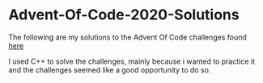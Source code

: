 # Advent-Of-Code-2020-Solutions

The following are my solutions to the Advent Of Code challenges found [here](https://adventofcode.com/)

I used C++ to solve the challenges, mainly because i wanted to practice it and the challenges seemed like a good opportunity to do so.
